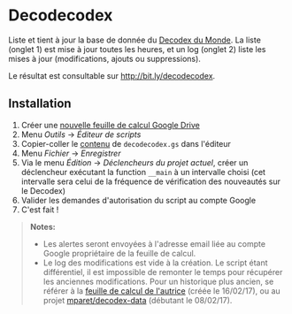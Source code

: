 Decodecodex
=
Liste et tient à jour la base de donnée du [Decodex du Monde](http://www.lemonde.fr/verification/).
La liste (onglet 1) est mise à jour toutes les heures, et un log (onglet 2) liste les mises à jour (modifications, ajouts ou suppressions).

Le résultat est consultable sur http://bit.ly/decodecodex.

Installation
-
1. Créer une [nouvelle feuille de calcul Google Drive](https://docs.google.com/spreadsheets/create)  
2. Menu *Outils* → *Éditeur de scripts*
3. Copier-coller le [contenu](https://raw.githubusercontent.com/lauregch/decodecodex/master/decodecodex.gs) de `decodecodex.gs` dans l'éditeur
4. Menu *Fichier* → *Enregistrer*
6. Via le menu *Édition* → *Déclencheurs du projet actuel*, créer un déclencheur exécutant la function `__main` à un intervalle choisi (cet intervalle sera celui de la fréquence de vérification des nouveautés sur le Decodex)
7. Valider les demandes d'autorisation du script au compte Google
8. C'est fait !

> **Notes:**
> - Les alertes seront envoyées à l'adresse email liée au compte Google propriétaire de la feuille de calcul.
> - Le log des modifications est vide à la création. Le script étant différentiel, il est impossible de remonter le temps pour récupérer les anciennes modifications. Pour un historique plus ancien, se référer à la [feuille de calcul de l'autrice](https://docs.google.com/spreadsheets/d/1HSmnqJsQTWEurr5Qr2ArS-zQba70_0qmb6zxPYapq6o/edit#gid=1428789681) (créée le 16/02/17),  ou au projet [mparet/decodex-data](https://github.com/mtparet/decodex-data/commits/master) (débutant le 08/02/17).
